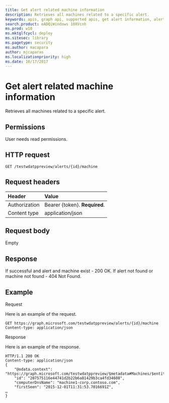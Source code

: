 ```yaml
---
title: Get alert related machine information 
description: Retrieves all machines related to a specific alert.
keywords: apis, graph api, supported apis, get alert information, alert information, related machine
search.product: eADQiWindows 10XVcnh
ms.prod: w10
ms.mktglfcycl: deploy
ms.sitesec: library
ms.pagetype: security
ms.author: macapara
author: mjcaparas
ms.localizationpriority: high
ms.date: 10/17/2017
---
```


# Get alert related machine information 
Retrieves all machines related to a specific alert.

## Permissions
User needs read permissions.

## HTTP request
```
GET /testwdatppreview/alerts/{id}/machine
```

## Request headers

Header | Value 
:---|:---
Authorization | Bearer {token}. **Required**.
Content type | application/json


## Request body
Empty

## Response
If successful and alert and machine exist - 200 OK.
If alert not found or machine not found - 404 Not Found.

## Example

Request

Here is an example of the request.

```
GET https://graph.microsoft.com/testwdatppreview/alerts/{id}/machine
Content-type: application/json
```

Response

Here is an example of the response.


```
HTTP/1.1 200 OK
Content-type: application/json
{
    "@odata.context": "https://graph.microsoft.com/testwdatppreview/$metadata#Machines/$entity",
    "id": "207575116e44741d2b22b6a81429b3ca4fd34608",
    "computerDnsName": "machine1-corp.contoso.com",
    "firstSeen": "2015-12-01T11:31:53.7016691Z",
…
}
```
